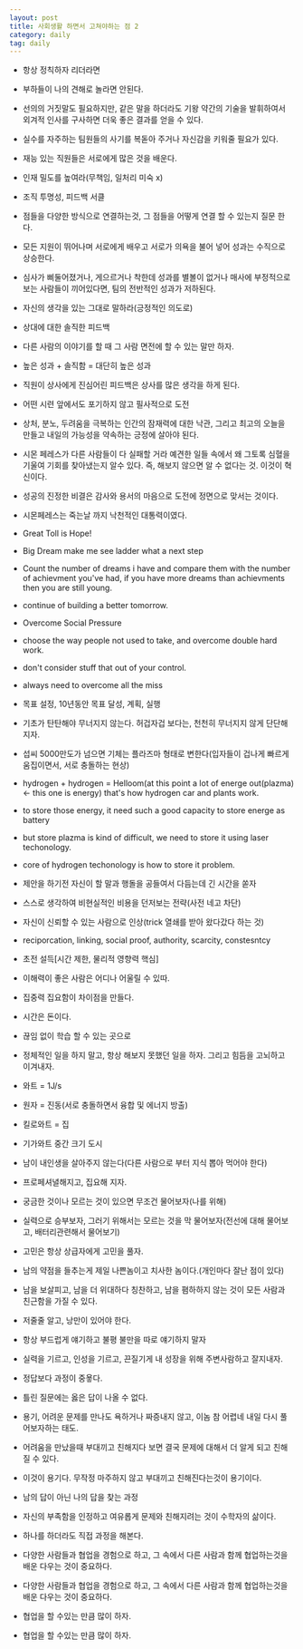 ```yaml
---
layout: post
title: 사회생활 하면서 고쳐야하는 점 2
category: daily
tag: daily
---
```


- 항상 정칙하자 리더라면

- 부하들이 나의 견해로 놀라면 안된다.

- 선의의 거짓말도 필요하지만, 같은 말을 하더라도 기왕 약간의 기술을 발휘하여서 외겨적 인사를 구사하면 더욱 좋은 결과를 얻을 수 있다.

- 실수를 자주하는 팀원들의 사기를 복돋아 주거나 자신감을 키워줄 필요가 있다.

- 재능 있는 직원들은 서로에게 많은 것을 배운다.

- 인재 밀도를 높여라(무책임, 일처리 미숙 x)

- 조직 투명성, 피드백 서클

- 점들을 다양한 방식으로 연결하는것, 그 점들을 어떻게 연결 할 수 있는지 질문 한다.

- 모든 지원이 뛰어나며 서로에게 배우고 서로가 의욕을 불어 넣어 성과는 수직으로 상승한다.

- 심사가 삐둘어졌거나, 게으르거나 착한데 성과를 별볼이 없거나 매사에 부정적으로 보는 사람들이 끼어있다면, 팀의 전반적인 성과가 저하된다.

- 자신의 생각을 있는 그대로 말하라(긍정적인 의도로)

- 상대에 대한 솔직한 피드백

- 다른 사람의 이야기를 할 때 그 사람 면전에 할 수 있는 말만 하자.

- 높은 성과 + 솔직함 = 대단히 높은 성과

- 직원이 상사에게 진심어린 피드백은 상사를 많은 생각을 하게 된다.

- 어떤 시련 앞에서도 포기하지 않고 필사적으로 도전

- 상처, 분노, 두려움을 극복하는 인간의 잠재력에 대한 낙관, 그리고 최고의 오늘을 만들고 내일의 가능성을 약속하는 긍정에 살아야 된다.

- 시몬 페레스가 다른 사람들이 다 실패할 거라 예견한 일들 속에서 왜 그토록 심혈을 기울여 기회를 찾아냈는지 알수 있다. 즉, 해보지 않으면 알 수 없다는 것. 이것이 혁신이다.

- 성공의 진정한 비결은 감사와 용서의 마음으로 도전에 정면으로 맞서는 것이다.

- 시몬페레스는 죽는날 까지 낙천적인 대통력이였다.

- Great Toll is Hope!

- Big Dream make me see ladder what a next step

- Count the number of dreams i have and compare them with the number of achievment you've had, if you have more dreams than achievments then you are still young.

- continue of building a better tomorrow.

- Overcome Social Pressure

- choose the way people not used to take, and overcome double hard work.

- don't consider stuff that out of your control.

- always need to overcome all the miss

- 목표 설정, 10년동안 목표 달성, 계획, 실행

- 기초가 탄탄해야 무너지지 않는다. 허겁자겁 보다는, 천천히 무너지지 않게 단단해 지자.

- 섭씨 5000만도가 넘으면 기체는 플라즈마 형태로 변한다(입자들이 겁나게 빠르게 움집이면서, 서로 충돌하는 현상)

- hydrogen + hydrogen = Helloom(at this point a lot of energe out(plazma)  <- this one is energy) that's how hydrogen car and plants work.

- to store those energy, it need such a good capacity to store energe as battery

- but store plazma is kind of difficult, we need to store it using laser techonology.

- core of hydrogen techonology is how to store it problem.

- 제안을 하기전 자신이 할 말과 행돌을 공들여서 다듬는데 긴 시간을 쏟자

- 스스로 생각하여 비현실적인 비용을 던저보는 전략(사전 네고 차단)

- 자신이 신뢰할 수 있는 사람으로 인상(trick 열쇄를 받아 왔다갔다 하는 것)

- reciporcation, linking, social proof, authority, scarcity, constesntcy

- 초전 설득[시간 제한, 물리적 영향력 핵심]

- 이해력이 좋은 사람은 어디나 어울릴 수 있따.

- 집중력 집요함이 차이점을 만들다.

- 시간은 돈이다.

- 끊임 없이 학습 할 수 있는 곳으로

- 정체적인 일을 하지 말고, 항상 해보지 못했던 일을 하자. 그리고 힘듬을 고뇌하고 이겨내자.

- 와트 = 1J/s

- 원자 = 진동(서로 충돌하면서 융합 및 에너지 방출)

- 킬로와트 = 집

- 기가와트 중간 크기 도시

- 남이 내인생을 살아주지 않는다(다른 사람으로 부터 지식 뽑아 먹어야 한다)

- 프로페셔녈해지고, 집요해 지자.

- 궁금한 것이나 모르는 것이 있으면 무조건 물어보자(나를 위해)

- 실력으로 승부보자, 그러기 위해서는 모르는 것을 막 물어보자(전선에 대해 물어보고, 배터리관련해서 물어보기)

- 고민은 항상 상급자에게 고민을 풀자.

- 남의 약점을 들추는게 제일 나쁜놈이고 치사한 놈이다.(개인마다 잘난 점이 있다)

- 남을 보살피고, 남을 더 위대하다 칭찬하고, 남을 폄하하지 않는 것이 모든 사람과 친근함을 가질 수 있다.

- 저줄줄 알고, 낭만이 있어야 한다.

- 항상 부드럽게 얘기하고 불평 불만을 따로 얘기하지 말자

- 실력을 기르고, 인성을 기르고, 끈질기게 내 성장을 위해 주변사람하고 잘지내자.

- 정답보다 과정이 중욯다.

- 틀린 질문에는 옳은 답이 나올 수 없다.

- 용기, 어려운 문제를 만나도 욕하거나 짜증내지 않고, 이놈 참 어렵네 내일 다시 풀어보자하는 태도.

- 어려움을 만났을때 부대끼고 친해지다 보면 결국 문제에 대해서 더 알게 되고 친해질 수 있다.

- 이것이 용기다. 무작정 마주하지 않고 부대끼고 친해진다는것이 용기이다.

- 남의 답이 아닌 나의 답을 찾는 과정

- 자신의 부족함을 인정하고 여유롭게 문제와 친해지려는 것이 수학자의 삶이다.

- 하나를 하더라도 직접 과정을 해본다.

- 다양한 사람들과 협업을 경험으로 하고, 그 속에서 다른 사람과 함께 협업하는것을 배운 다우는 것이 중요하다.
- 다양한 사람들과 협업을 경험으로 하고, 그 속에서 다른 사람과 함께 협업하는것을 배운 다우는 것이 중요하다.
- 협업을 할 수있는 만큼 많이 하자.
- 협업을 할 수있는 만큼 많이 하자.
